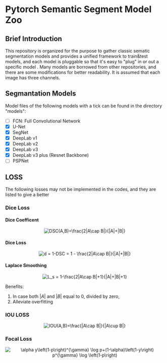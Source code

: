 # Pytorch Semantic Segment Model Zoo

## Brief Introduction
This repository is organized for the purpose to gather classic  sematic segmentation models and provides a unified framework to train&test models, and each model is pluggable so that it's easy to "plug" in or out a specific model .  Many models are borrowed from other repositories, and there are some modifications for better readability. It is assumed that each image has three channels.


## Segmantation Models
Model files of the following models with a tick can be found in the directory "models":

- [ ] FCN: Full Convolutional Network
- [x] U-Net
- [x] SegNet 
- [x] DeepLab v1
- [x] DeepLab v2
- [x] DeepLab v3
- [x] DeepLab v3 plus (Resnet Backbone)
- [ ] PSPNet

## LOSS
The following losses may not be implemented in the codes, and they are listed to give a better 

### Dice Loss

#### **Dice Coefficent** 

<div align=center>
<img src="https://latex.codecogs.com/gif.latex?DSC(A,B)=\frac{2|A\cap&space;B|}{|A|&plus;|B|}" 
title="DSC(A,B)=\frac{2|A\cap B|}{|A|+|B|}" /> 
</div>

#### **Dice Loss** 

<div align=center>
<img src="https://latex.codecogs.com/gif.latex?d&space;=&space;1-DSC&space;=&space;1&space;-&space;\frac{2|A\cap&space;B|}{|A|&plus;|B|}" title="d = 1-DSC = 1 - \frac{2|A\cap B|}{|A|+|B|}" />
</div>

#### **Laplace Smoothing** 

<div align=center>
<img src="https://latex.codecogs.com/gif.latex?L_s&space;=&space;1-\frac{2|A\cap&space;B|&plus;1}{|A|&plus;|B|&plus;1}" title="L_s = 1-\frac{2|A\cap B|+1}{|A|+|B|+1}" />
</div>


Benefits:
1. In case both $|A|$ and $|B|$ equal to 0, divided by zero,
2. Alleviate overfitting


### IOU LOSS
<div align=center>
<img src="https://latex.codecogs.com/gif.latex?IOU(A,B)=\frac{|A\cap&space;B|}{|A\cup&space;B|}" title="IOU(A,B)=\frac{|A\cap B|}{|A\cup B|}" />
</div>

### Focal Loss
<div align=center>
<img src="https://latex.codecogs.com/gif.latex?\alpha&space;y\left(1-p\right)^{\gamma}&space;\log&space;p&plus;(1-\alpha)\left(1-y\right)&space;p^{\gamma}&space;\log&space;\left(1-p\right)" title="\alpha y\left(1-p\right)^{\gamma} \log p+(1-\alpha)\left(1-y\right) p^{\gamma} \log \left(1-p\right)" />
</div>

